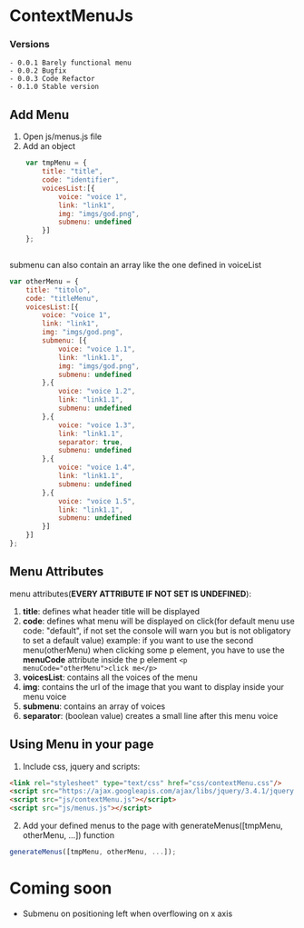 # ContextMenuJs

### Versions
```
- 0.0.1 Barely functional menu
- 0.0.2 Bugfix
- 0.0.3 Code Refactor
- 0.1.0 Stable version
```

## Add Menu

1. Open js/menus.js file
2. Add an object

```javascript
    var tmpMenu = {
        title: "title",
        code: "identifier",
        voicesList:[{
            voice: "voice 1",
            link: "link1",
            img: "imgs/god.png",
            submenu: undefined
        }]
    };
    
```

submenu can also contain an array like the one defined in voiceList

```javascript
var otherMenu = {
	title: "titolo",
	code: "titleMenu",
	voicesList:[{
		voice: "voice 1",
		link: "link1",
		img: "imgs/god.png",
		submenu: [{
			voice: "voice 1.1",
			link: "link1.1",
			img: "imgs/god.png",
			submenu: undefined
		},{
			voice: "voice 1.2",
			link: "link1.1",
			submenu: undefined
		},{
			voice: "voice 1.3",
			link: "link1.1",
			separator: true,
			submenu: undefined
		},{
			voice: "voice 1.4",
			link: "link1.1",
			submenu: undefined
		},{
			voice: "voice 1.5",
			link: "link1.1",
			submenu: undefined
		}]
	}]
};
```

## Menu Attributes

menu attributes(**EVERY ATTRIBUTE IF NOT SET IS UNDEFINED**):
1. **title**: defines what header title will be displayed
2. **code**: defines what menu will be displayed on click(for default menu use code: "default", if not set the console will warn you but is not obligatory to set a default value)
        example: if you want to use the second menu(otherMenu) when clicking some p element, you have to use the **menuCode** attribute inside the p element ```<p menuCode="otherMenu">click me</p>```
3. **voicesList**: contains all the voices of the menu
4. **img**: contains the url of the image that you want to display inside your menu voice
5. **submenu**: contains an array of voices
6. **separator**: (boolean value) creates a small line after this menu voice


## Using Menu in your page
1. Include css, jquery and scripts:

```html
<link rel="stylesheet" type="text/css" href="css/contextMenu.css"/>
<script src="https://ajax.googleapis.com/ajax/libs/jquery/3.4.1/jquery.min.js"></script>
<script src="js/contextMenu.js"></script>
<script src="js/menus.js"></script>
```

2. Add your defined menus to the page with generateMenus([tmpMenu, otherMenu, ...]) function
```javascript
generateMenus([tmpMenu, otherMenu, ...]);
```

# Coming soon
- Submenu on positioning left when overflowing on x axis 
